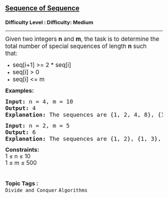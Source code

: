 <h2><a href="https://www.geeksforgeeks.org/problems/sequence-of-sequence1155/1?page=1&difficulty=Medium&status=unsolved,attempted&sortBy=accuracy">Sequence of Sequence</a></h2><h3>Difficulty Level : Difficulty: Medium</h3><hr><div class="problems_problem_content__Xm_eO"><p><span style="font-size: 18.6667px;">Given two integers&nbsp;<strong>n</strong>&nbsp;and&nbsp;<strong>m</strong>, the task is to determine the total number of special sequences of length&nbsp;<strong>n</strong>&nbsp;such that:&nbsp;&nbsp;</span></p>
<ul>
<li><span style="font-size: 18.6667px;">seq[i+1] &gt;= 2 * seq[i]</span></li>
<li><span style="font-size: 18.6667px;">seq[i] &gt; 0</span></li>
<li><span style="font-size: 18.6667px;">seq[i] &lt;= m</span></li>
</ul>
<p><strong><span style="font-size: 18px;">Examples:</span></strong></p>
<pre><span style="font-size: 18px;"><strong>Input:</strong> n = 4, m = 10
<strong>Output:</strong> 4
<strong>Explanation:</strong> The sequences are {1, 2, 4, 8}, {1, 2, 4, 9}, {1, 2, 4, 10}, {1, 2, 5, 10}</span></pre>
<pre><span style="font-size: 18px;"><strong>Input:</strong> n = 2, m = 5
<strong>Output:</strong> 6
<strong>Explanation:</strong> The sequences are {1, 2}, {1, 3}, {1, 4}, {1, 5}, {2, 4}, {2, 5}</span></pre>
<p><span style="font-size: 18px;"><strong>Constraints:</strong><br>1 ≤ n ≤ 10<br>1&nbsp;</span><span style="font-size: 18px;">≤ m&nbsp;</span><span style="font-size: 18px;">≤ 500</span></p></div><br><p><span style=font-size:18px><strong>Topic Tags : </strong><br><code>Divide and Conquer</code>&nbsp;<code>Algorithms</code>&nbsp;